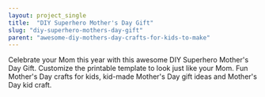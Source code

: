 ```yaml
---
layout: project_single
title:  "DIY Superhero Mother's Day Gift"
slug: "diy-superhero-mothers-day-gift"
parent: "awesome-diy-mothers-day-crafts-for-kids-to-make"
---
```

Celebrate your Mom this year with this awesome DIY Superhero Mother's Day Gift. Customize the printable template to look just like your Mom. Fun Mother's Day crafts for kids, kid-made Mother's Day gift ideas and Mother's Day kid craft.